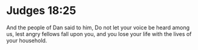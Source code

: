 # Judges 18:25

And the people of Dan said to him, Do not let your voice be heard among us, lest angry fellows fall upon you, and you lose your life with the lives of your household.
